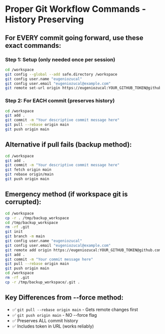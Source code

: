 # Proper Git Workflow Commands - History Preserving

## For EVERY commit going forward, use these exact commands:

### Step 1: Setup (only needed once per session)
```bash
cd /workspace
git config --global --add safe.directory /workspace
git config user.name "eugeniozucal"
git config user.email "eugeniozucal@example.com"
git remote set-url origin https://eugeniozucal:YOUR_GITHUB_TOKEN@github.com/eugeniozucal/aigym-minimax-ezez.git
```

### Step 2: For EACH commit (preserves history)
```bash
cd /workspace
git add .
git commit -m "Your descriptive commit message here"
git pull --rebase origin main
git push origin main
```

## Alternative if pull fails (backup method):
```bash
cd /workspace
git add .
git commit -m "Your descriptive commit message here"
git fetch origin main
git rebase origin/main
git push origin main
```

## Emergency method (if workspace git is corrupted):
```bash
cd /workspace
cp -r . /tmp/backup_workspace
cd /tmp/backup_workspace
rm -rf .git
git init
git branch -m main
git config user.name "eugeniozucal"
git config user.email "eugeniozucal@example.com"
git remote add origin https://eugeniozucal:YOUR_GITHUB_TOKEN@github.com/eugeniozucal/aigym-minimax-ezez.git
git add .
git commit -m "Your commit message here"
git pull --rebase origin main
git push origin main
cd /workspace
rm -rf .git
cp -r /tmp/backup_workspace/.git .
```

## Key Differences from --force method:
- ✅ `git pull --rebase origin main` - Gets remote changes first
- ✅ `git push origin main` - NO --force flag
- ✅ Preserves ALL commit history
- ✅ Includes token in URL (works reliably)